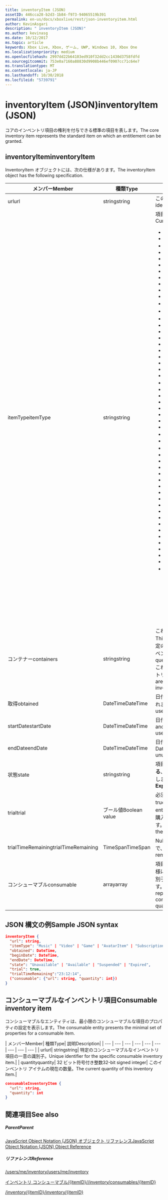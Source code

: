 ```yaml
---
title: inventoryItem (JSON)
assetID: 446cca28-b2d3-1b84-f973-94065519b391
permalink: en-us/docs/xboxlive/rest/json-inventoryitem.html
author: KevinAsgari
description: " inventoryItem (JSON)"
ms.author: kevinasg
ms.date: 10/12/2017
ms.topic: article
keywords: Xbox Live, Xbox, ゲーム, UWP, Windows 10, Xbox One
ms.localizationpriority: medium
ms.openlocfilehash: 2997dd22b64103ed910f32dd2cc1430d3758fdfd
ms.sourcegitcommit: 753e0a7160a88830d9908b446ef0907cc71c64e7
ms.translationtype: MT
ms.contentlocale: ja-JP
ms.lasthandoff: 10/30/2018
ms.locfileid: "5739791"
---
```

# <a name="inventoryitem-json"></a><span data-ttu-id="7ab64-104">inventoryItem (JSON)</span><span class="sxs-lookup"><span data-stu-id="7ab64-104">inventoryItem (JSON)</span></span>
<span data-ttu-id="7ab64-105">コアのインベントリ項目の権利を付与できる標準の項目を表します。</span><span class="sxs-lookup"><span data-stu-id="7ab64-105">The core inventory item represents the standard item on which an entitlement can be granted.</span></span>
<a id="ID4EN"></a>


## <a name="inventoryitem"></a><span data-ttu-id="7ab64-106">inventoryItem</span><span class="sxs-lookup"><span data-stu-id="7ab64-106">inventoryItem</span></span>

<span data-ttu-id="7ab64-107">InventoryItem オブジェクトには、次の仕様があります。</span><span class="sxs-lookup"><span data-stu-id="7ab64-107">The inventoryItem object has the following specification.</span></span>

| <span data-ttu-id="7ab64-108">メンバー</span><span class="sxs-lookup"><span data-stu-id="7ab64-108">Member</span></span>| <span data-ttu-id="7ab64-109">種類</span><span class="sxs-lookup"><span data-stu-id="7ab64-109">Type</span></span>| <span data-ttu-id="7ab64-110">説明</span><span class="sxs-lookup"><span data-stu-id="7ab64-110">Description</span></span>|
| --- | --- | --- |
| <span data-ttu-id="7ab64-111">url</span><span class="sxs-lookup"><span data-stu-id="7ab64-111">url</span></span>| <span data-ttu-id="7ab64-112">string</span><span class="sxs-lookup"><span data-stu-id="7ab64-112">string</span></span>| <span data-ttu-id="7ab64-113">この特定のインベントリ項目の一意の識別子。</span><span class="sxs-lookup"><span data-stu-id="7ab64-113">Unique identifier for this specific inventory item.</span></span>|
| <span data-ttu-id="7ab64-114">itemType</span><span class="sxs-lookup"><span data-stu-id="7ab64-114">itemType</span></span>| <span data-ttu-id="7ab64-115">string</span><span class="sxs-lookup"><span data-stu-id="7ab64-115">string</span></span>| <span data-ttu-id="7ab64-116">項目の種類です。</span><span class="sxs-lookup"><span data-stu-id="7ab64-116">Type of the item.</span></span> <span data-ttu-id="7ab64-117">現在の値します。</span><span class="sxs-lookup"><span data-stu-id="7ab64-117">Current values are</span></span> <ul><li><b><span data-ttu-id="7ab64-118">Unknown</span><span class="sxs-lookup"><span data-stu-id="7ab64-118">Unknown</span></span></b></li><li><b><span data-ttu-id="7ab64-119">Game</span><span class="sxs-lookup"><span data-stu-id="7ab64-119">Game</span></span></b></li><li><b><span data-ttu-id="7ab64-120">映画</span><span class="sxs-lookup"><span data-stu-id="7ab64-120">Movie</span></span></b></li><li> <b><span data-ttu-id="7ab64-121">TVShow</span><span class="sxs-lookup"><span data-stu-id="7ab64-121">TVShow</span></span></b></li><li><b><span data-ttu-id="7ab64-122">MusicVideo</span><span class="sxs-lookup"><span data-stu-id="7ab64-122">MusicVideo</span></span></b></li><li><b><span data-ttu-id="7ab64-123">GameTrial</span><span class="sxs-lookup"><span data-stu-id="7ab64-123">GameTrial</span></span></b></li><li><b><span data-ttu-id="7ab64-124">ViralVideo</span><span class="sxs-lookup"><span data-stu-id="7ab64-124">ViralVideo</span></span></b></li><li><b><span data-ttu-id="7ab64-125">TVEpisode</span><span class="sxs-lookup"><span data-stu-id="7ab64-125">TVEpisode</span></span></b></li><li><b><span data-ttu-id="7ab64-126">TVSeason</span><span class="sxs-lookup"><span data-stu-id="7ab64-126">TVSeason</span></span></b></li><li><b><span data-ttu-id="7ab64-127">TVSeries</span><span class="sxs-lookup"><span data-stu-id="7ab64-127">TVSeries</span></span></b></li><li><b><span data-ttu-id="7ab64-128">VideoPreview</span><span class="sxs-lookup"><span data-stu-id="7ab64-128">VideoPreview</span></span></b></li><li><b><span data-ttu-id="7ab64-129">ポスター</span><span class="sxs-lookup"><span data-stu-id="7ab64-129">Poster</span></span></b></li><li><b><span data-ttu-id="7ab64-130">ポッド キャスト</span><span class="sxs-lookup"><span data-stu-id="7ab64-130">Podcast</span></span></b></li><li><b><span data-ttu-id="7ab64-131">画像</span><span class="sxs-lookup"><span data-stu-id="7ab64-131">Image</span></span></b></li><li><b><span data-ttu-id="7ab64-132">BoxArt</span><span class="sxs-lookup"><span data-stu-id="7ab64-132">BoxArt</span></span></b></li><li><b><span data-ttu-id="7ab64-133">ArtistPicture</span><span class="sxs-lookup"><span data-stu-id="7ab64-133">ArtistPicture</span></span></b></li><li><b><span data-ttu-id="7ab64-134">GameContent</span><span class="sxs-lookup"><span data-stu-id="7ab64-134">GameContent</span></span></b></li><li><b><span data-ttu-id="7ab64-135">GameDemo</span><span class="sxs-lookup"><span data-stu-id="7ab64-135">GameDemo</span></span></b></li><li><b><span data-ttu-id="7ab64-136">Theme</span><span class="sxs-lookup"><span data-stu-id="7ab64-136">Theme</span></span></b></li><li><b><span data-ttu-id="7ab64-137">XboxOriginalGame</span><span class="sxs-lookup"><span data-stu-id="7ab64-137">XboxOriginalGame</span></span></b></li><li><b><span data-ttu-id="7ab64-138">GamerTile</span><span class="sxs-lookup"><span data-stu-id="7ab64-138">GamerTile</span></span></b></li><li><b><span data-ttu-id="7ab64-139">ArcadeGame</span><span class="sxs-lookup"><span data-stu-id="7ab64-139">ArcadeGame</span></span></b></li><li><b><span data-ttu-id="7ab64-140">GameConsumable</span><span class="sxs-lookup"><span data-stu-id="7ab64-140">GameConsumable</span></span></b></li><li><b><span data-ttu-id="7ab64-141">アルバム</span><span class="sxs-lookup"><span data-stu-id="7ab64-141">Album</span></span></b></li><li><b><span data-ttu-id="7ab64-142">AlbumDisc</span><span class="sxs-lookup"><span data-stu-id="7ab64-142">AlbumDisc</span></span></b></li><li><b><span data-ttu-id="7ab64-143">AlbumArt</span><span class="sxs-lookup"><span data-stu-id="7ab64-143">AlbumArt</span></span></b></li><li><b><span data-ttu-id="7ab64-144">GameVideo</span><span class="sxs-lookup"><span data-stu-id="7ab64-144">GameVideo</span></span></b></li><li><b><span data-ttu-id="7ab64-145">BackgroundArt</span><span class="sxs-lookup"><span data-stu-id="7ab64-145">BackgroundArt</span></span></b></li><li><b><span data-ttu-id="7ab64-146">TVTrailer</span><span class="sxs-lookup"><span data-stu-id="7ab64-146">TVTrailer</span></span></b></li><li><b><span data-ttu-id="7ab64-147">GameTrailer</span><span class="sxs-lookup"><span data-stu-id="7ab64-147">GameTrailer</span></span></b></li><li><b><span data-ttu-id="7ab64-148">VideoShort</span><span class="sxs-lookup"><span data-stu-id="7ab64-148">VideoShort</span></span></b></li><li><b><span data-ttu-id="7ab64-149">バンドル</span><span class="sxs-lookup"><span data-stu-id="7ab64-149">Bundle</span></span></b></li><li><b><span data-ttu-id="7ab64-150">XnaCommunityGame</span><span class="sxs-lookup"><span data-stu-id="7ab64-150">XnaCommunityGame</span></span></b></li><li><b><span data-ttu-id="7ab64-151">プロモーション</span><span class="sxs-lookup"><span data-stu-id="7ab64-151">Promotional</span></span></b></li><li><b><span data-ttu-id="7ab64-152">MovieTrailer</span><span class="sxs-lookup"><span data-stu-id="7ab64-152">MovieTrailer</span></span></b></li><li><b><span data-ttu-id="7ab64-153">SlideshowPreviewImage</span><span class="sxs-lookup"><span data-stu-id="7ab64-153">SlideshowPreviewImage</span></span></b></li><li><b><span data-ttu-id="7ab64-154">ServerBackedGames</span><span class="sxs-lookup"><span data-stu-id="7ab64-154">ServerBackedGames</span></span></b></li><li><b><span data-ttu-id="7ab64-155">Marketplace</span><span class="sxs-lookup"><span data-stu-id="7ab64-155">Marketplace</span></span></b></li><li><b><span data-ttu-id="7ab64-156">AvatarItem</span><span class="sxs-lookup"><span data-stu-id="7ab64-156">AvatarItem</span></span></b></li><li><b><span data-ttu-id="7ab64-157">LiveApp</span><span class="sxs-lookup"><span data-stu-id="7ab64-157">LiveApp</span></span></b></li><li><b><span data-ttu-id="7ab64-158">WebGame</span><span class="sxs-lookup"><span data-stu-id="7ab64-158">WebGame</span></span></b></li><li><b><span data-ttu-id="7ab64-159">MobileGame</span><span class="sxs-lookup"><span data-stu-id="7ab64-159">MobileGame</span></span></b></li><li><b><span data-ttu-id="7ab64-160">MobilePdlc</span><span class="sxs-lookup"><span data-stu-id="7ab64-160">MobilePdlc</span></span></b></li><li><b><span data-ttu-id="7ab64-161">MobileConsumable</span><span class="sxs-lookup"><span data-stu-id="7ab64-161">MobileConsumable</span></span></b></li><li><b><span data-ttu-id="7ab64-162">App</span><span class="sxs-lookup"><span data-stu-id="7ab64-162">App</span></span></b></li><li><b><span data-ttu-id="7ab64-163">MetroGame</span><span class="sxs-lookup"><span data-stu-id="7ab64-163">MetroGame</span></span></b></li><li><b><span data-ttu-id="7ab64-164">MetroGameContent</span><span class="sxs-lookup"><span data-stu-id="7ab64-164">MetroGameContent</span></span></b></li><li><b><span data-ttu-id="7ab64-165">MetroGameConsumable</span><span class="sxs-lookup"><span data-stu-id="7ab64-165">MetroGameConsumable</span></span></b></li><li><b><span data-ttu-id="7ab64-166">GameLayer</span><span class="sxs-lookup"><span data-stu-id="7ab64-166">GameLayer</span></span></b></li><li><b><span data-ttu-id="7ab64-167">GameActivity</span><span class="sxs-lookup"><span data-stu-id="7ab64-167">GameActivity</span></span></b></li><li><b><span data-ttu-id="7ab64-168">GameV2</span><span class="sxs-lookup"><span data-stu-id="7ab64-168">GameV2</span></span></b></li><li><b><span data-ttu-id="7ab64-169">SubscriptionV2</span><span class="sxs-lookup"><span data-stu-id="7ab64-169">SubscriptionV2</span></span></b></li><li><b><span data-ttu-id="7ab64-170">サブスクリプション</span><span class="sxs-lookup"><span data-stu-id="7ab64-170">Subscription</span></span></b><br/><br/> <span data-ttu-id="7ab64-171">**注:** ゲームが**GameV2**によって指定される、コンシューマブルなアドオンです**GameConsumable**、永続的な DLC が**GameContent**します。</span><span class="sxs-lookup"><span data-stu-id="7ab64-171">**Note:** Games are designated by **GameV2**, consumables are **GameConsumable**, and durable DLC is **GameContent**.</span></span> |
  | <span data-ttu-id="7ab64-172">コンテナー</span><span class="sxs-lookup"><span data-stu-id="7ab64-172">containers</span></span> | <span data-ttu-id="7ab64-173">string</span><span class="sxs-lookup"><span data-stu-id="7ab64-173">string</span></span> | <span data-ttu-id="7ab64-174">これは、この項目を含む「コンテナー」のセットです。</span><span class="sxs-lookup"><span data-stu-id="7ab64-174">This is the set of "containers" that contain this item.</span></span> <span data-ttu-id="7ab64-175">特定のコンテナーに参加している項目は、ユーザーのインベントリを照会できます。</span><span class="sxs-lookup"><span data-stu-id="7ab64-175">A user's inventory can be queried for items that belong to a specific container.</span></span> <span data-ttu-id="7ab64-176">これらのコンテナーは、項目に追加されると、インベントリの購入によって決定されます。</span><span class="sxs-lookup"><span data-stu-id="7ab64-176">These containers are determined when the item is added to the inventory by purchase.</span></span> |
  | <span data-ttu-id="7ab64-177">取得</span><span class="sxs-lookup"><span data-stu-id="7ab64-177">obtained</span></span> | <span data-ttu-id="7ab64-178">DateTime</span><span class="sxs-lookup"><span data-stu-id="7ab64-178">DateTime</span></span> | <span data-ttu-id="7ab64-179">日付と時刻の項目は、ユーザーのインベントリに追加されました。</span><span class="sxs-lookup"><span data-stu-id="7ab64-179">Date and time the item was added to the user's inventory.</span></span> |
  | <span data-ttu-id="7ab64-180">startDate</span><span class="sxs-lookup"><span data-stu-id="7ab64-180">startDate</span></span> | <span data-ttu-id="7ab64-181">DateTime</span><span class="sxs-lookup"><span data-stu-id="7ab64-181">DateTime</span></span> | <span data-ttu-id="7ab64-182">日付と時刻になった、または使用可能になります。</span><span class="sxs-lookup"><span data-stu-id="7ab64-182">Date and time the item became or will become available for use.</span></span> |
  | <span data-ttu-id="7ab64-183">endDate</span><span class="sxs-lookup"><span data-stu-id="7ab64-183">endDate</span></span> | <span data-ttu-id="7ab64-184">DateTime</span><span class="sxs-lookup"><span data-stu-id="7ab64-184">DateTime</span></span> | <span data-ttu-id="7ab64-185">日付と時刻になった、または使用できなくなります。</span><span class="sxs-lookup"><span data-stu-id="7ab64-185">Date and time the item became or will become unusable.</span></span> |
  | <span data-ttu-id="7ab64-186">状態</span><span class="sxs-lookup"><span data-stu-id="7ab64-186">state</span></span> | <span data-ttu-id="7ab64-187">string</span><span class="sxs-lookup"><span data-stu-id="7ab64-187">string</span></span> | <span data-ttu-id="7ab64-188">項目の状態。</span><span class="sxs-lookup"><span data-stu-id="7ab64-188">The state of the item.</span></span> <span data-ttu-id="7ab64-189">値は**有効になっている**、**中断**、**有効期限が切れて**、**キャンセル**、**更新**を許可します。</span><span class="sxs-lookup"><span data-stu-id="7ab64-189">Allowed values are **Enabled**, **Suspended**, **Expired**, **Canceled**, **Renewed**.</span></span>  |
  | <span data-ttu-id="7ab64-190">trial</span><span class="sxs-lookup"><span data-stu-id="7ab64-190">trial</span></span> | <span data-ttu-id="7ab64-191">ブール値</span><span class="sxs-lookup"><span data-stu-id="7ab64-191">Boolean value</span></span> | <span data-ttu-id="7ab64-192">必須。</span><span class="sxs-lookup"><span data-stu-id="7ab64-192">Required.</span></span> <span data-ttu-id="7ab64-193">この権利が、試用版である場合は true。それ以外の場合は false です。</span><span class="sxs-lookup"><span data-stu-id="7ab64-193">True if this entitlement is a trial; otherwise, false.</span></span> <span data-ttu-id="7ab64-194">権利の試用版を購入し、通常版を購入する場合は、両方が表示されます。</span><span class="sxs-lookup"><span data-stu-id="7ab64-194">If you buy the trial version of an entitlement and then buy the full version, you will receive both.</span></span> |
  | <span data-ttu-id="7ab64-195">trialTimeRemaining</span><span class="sxs-lookup"><span data-stu-id="7ab64-195">trialTimeRemaining</span></span> | <span data-ttu-id="7ab64-196">TimeSpan</span><span class="sxs-lookup"><span data-stu-id="7ab64-196">TimeSpan</span></span> | <span data-ttu-id="7ab64-197">Null 許容します。</span><span class="sxs-lookup"><span data-stu-id="7ab64-197">Nullable.</span></span> <span data-ttu-id="7ab64-198">どのくらいの時間は、分単位で、試用版に残っています。</span><span class="sxs-lookup"><span data-stu-id="7ab64-198">How much time is remaining on the trial, in minutes.</span></span> |
  | <span data-ttu-id="7ab64-199">コンシューマブル</span><span class="sxs-lookup"><span data-stu-id="7ab64-199">consumable</span></span> | <span data-ttu-id="7ab64-200">array</span><span class="sxs-lookup"><span data-stu-id="7ab64-200">array</span></span> | <span data-ttu-id="7ab64-201">項目がコンシューマブルの場合は、その現在の数量と同様に、コンシューマブルなインベントリ項目の一意の識別子 (リンク) の場合は、なインライン表現が含まれます。</span><span class="sxs-lookup"><span data-stu-id="7ab64-201">If the items is consumable, this contains an inline representation of the unique identifier (link) for the consumable inventory item, as well as its current quantity.</span></span> |

<a id="ID4EMAAC"></a>


## <a name="sample-json-syntax"></a><span data-ttu-id="7ab64-202">JSON 構文の例</span><span class="sxs-lookup"><span data-stu-id="7ab64-202">Sample JSON syntax</span></span>


```json
inventoryItem {
  "url": string,
  "itemType": "Music" | "Video" | "Game" | "AvatarItem" | "Subscription" | "DLC" | "Consumable" | ...,
  "obtained": DateTime,
  "beginDate": DateTime,
  "endDate": DateTime,
  "state": "Unavailable" | "Available" | "Suspended" | "Expired",
  "trial": true,
  "trialTimeRemaining":"23:12:14",
  ("consumable": {"url": string, "quantity": int})
}

```


<a id="ID4EVAAC"></a>


## <a name="consumable-inventory-item"></a><span data-ttu-id="7ab64-203">コンシューマブルなインベントリ項目</span><span class="sxs-lookup"><span data-stu-id="7ab64-203">Consumable inventory item</span></span>

<span data-ttu-id="7ab64-204">コンシューマブルなエンティティは、最小限のコンシューマブルな項目のプロパティの設定を表示します。</span><span class="sxs-lookup"><span data-stu-id="7ab64-204">The consumable entity presents the minimal set of properties for a consumable item.</span></span>

| <span data-ttu-id="7ab64-205">メンバー</span><span class="sxs-lookup"><span data-stu-id="7ab64-205">Member</span></span>| <span data-ttu-id="7ab64-206">種類</span><span class="sxs-lookup"><span data-stu-id="7ab64-206">Type</span></span>| <span data-ttu-id="7ab64-207">説明</span><span class="sxs-lookup"><span data-stu-id="7ab64-207">Description</span></span>|
| --- | --- | --- | --- | --- | --- | --- | --- | --- |
| <span data-ttu-id="7ab64-208">url</span><span class="sxs-lookup"><span data-stu-id="7ab64-208">url</span></span>| <span data-ttu-id="7ab64-209">string</span><span class="sxs-lookup"><span data-stu-id="7ab64-209">string</span></span>| <span data-ttu-id="7ab64-210">特定のコンシューマブルなインベントリ項目の一意の識別子。</span><span class="sxs-lookup"><span data-stu-id="7ab64-210">Unique identifier for the specific consumable inventory item.</span></span>|
| <span data-ttu-id="7ab64-211">quantity</span><span class="sxs-lookup"><span data-stu-id="7ab64-211">quantity</span></span>| <span data-ttu-id="7ab64-212">32 ビット符号付き整数</span><span class="sxs-lookup"><span data-stu-id="7ab64-212">32-bit signed integer</span></span>| <span data-ttu-id="7ab64-213">このインベントリ アイテムの現在の数量。</span><span class="sxs-lookup"><span data-stu-id="7ab64-213">The current quantity of this inventory item.</span></span>|


```json
consumableInventoryItem {
  "url": string,
  "quantity": int
}

```


<a id="ID4E4BAC"></a>


## <a name="see-also"></a><span data-ttu-id="7ab64-214">関連項目</span><span class="sxs-lookup"><span data-stu-id="7ab64-214">See also</span></span>

<a id="ID4E6BAC"></a>


##### <a name="parent"></a><span data-ttu-id="7ab64-215">Parent</span><span class="sxs-lookup"><span data-stu-id="7ab64-215">Parent</span></span>

[<span data-ttu-id="7ab64-216">JavaScript Object Notation (JSON) オブジェクト リファレンス</span><span class="sxs-lookup"><span data-stu-id="7ab64-216">JavaScript Object Notation (JSON) Object Reference</span></span>](atoc-xboxlivews-reference-json.md)


<a id="ID4EJCAC"></a>


##### <a name="reference"></a><span data-ttu-id="7ab64-217">リファレンス</span><span class="sxs-lookup"><span data-stu-id="7ab64-217">Reference</span></span>

[<span data-ttu-id="7ab64-218">/users/me/inventory</span><span class="sxs-lookup"><span data-stu-id="7ab64-218">/users/me/inventory</span></span>](../uri/marketplace/uri-inventory.md)

 [<span data-ttu-id="7ab64-219">インベントリ コンシューマブル/{itemID}/</span><span class="sxs-lookup"><span data-stu-id="7ab64-219">/inventory/consumables/{itemID}</span></span>](../uri/marketplace/uri-inventoryconsumablesitemurl.md)

 [<span data-ttu-id="7ab64-220">/inventory/{itemID}</span><span class="sxs-lookup"><span data-stu-id="7ab64-220">/inventory/{itemID}</span></span>](../uri/marketplace/uri-inventoryitemurl.md)

